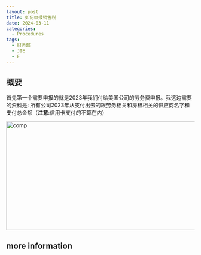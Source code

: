 ```yaml
---
layout: post
title: 如何申报销售税
date: 2024-03-11
categories:
  - Procedures
tags:
  - 财务部
  - JIE
  - F
---
```

## 概要
 
 首先第一个需要申报的就是2023年我们付给美国公司的劳务费申报。我这边需要的资料是: 所有公司2023年从支付出去的跟劳务相关和房租相关的供应商名字和支付总金额（**注意**:信用卡支付的不算在内）

<a data-flickr-embed="true" href="https://www.flickr.com/photos/200306688@N08/53581720469/in/dateposted-public/" title="comp"><img src="https://live.staticflickr.com/65535/53581720469_89ae75bbc5_z.jpg" width="640" height="290" alt="comp"/></a>


## more information




<script async src="//embedr.flickr.com/assets/client-code.js" charset="utf-8"></script>